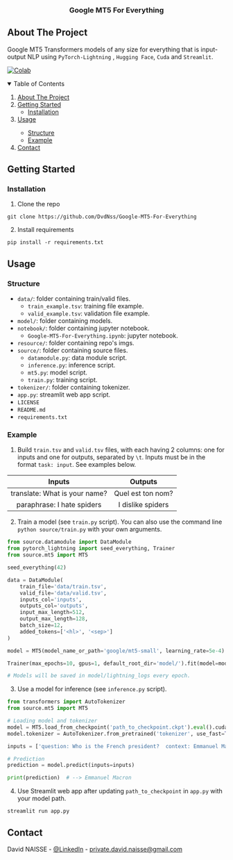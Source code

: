 <!-- PROJECT LOGO -->
<br />
<p align="center">
<h3 align="center">Google MT5 For Everything</h3>

<!-- ABOUT THE PROJECT -->

## About The Project 


Google MT5 Transformers models of any size for everything that is input-output NLP using `PyTorch-Lightning`
, `Hugging Face`, `Cuda` and `Streamlit`. 

[![Colab](https://colab.research.google.com/assets/colab-badge.svg)](https://colab.research.google.com/drive/11vmQweNDwx6UL9TIXBoxAErtx0mXgxWY?usp=sharing)

<!-- TABLE OF CONTENTS -->
<details open="open">
  <summary>Table of Contents</summary>
  <ol>
    <li>
      <a href="#about-the-project">About The Project</a>
    </li>
    <li>
      <a href="#getting-started">Getting Started</a>
      <ul>
        <li><a href="#installation">Installation</a></li>
      </ul>
    </li>
    <li><a href="#usage">Usage</a></li>
    <ul>
      <li><a href="#structure">Structure</a></li>
      <li><a href="#example">Example</a></li>
    </ul>
    <li><a href="#contact">Contact</a></li>
  </ol>
</details>

<!-- GETTING STARTED -->

## Getting Started

### Installation

1. Clone the repo

```shell
git clone https://github.com/DvdNss/Google-MT5-For-Everything
```

2. Install requirements

```shell
pip install -r requirements.txt
```

<!-- USAGE EXAMPLES -->

## Usage

### Structure

* `data/`: folder containing train/valid files.
  * `train_example.tsv`: training file example.
  * `valid_example.tsv`: validation file example.
* `model/`: folder containing models.
* `notebook/`: folder containing jupyter notebook.
  * `Google-MT5-For-Everything.ipynb`: jupyter notebook.
* `resource/`: folder containing repo's imgs.
* `source/`: folder containing source files.
    * `datamodule.py`: data module script.
    * `inference.py`: inference script.
    * `mt5.py`: model script.
    * `train.py`: training script.
* `tokenizer/`: folder containing tokenizer.
* `app.py`: streamlit web app script.
* `LICENSE`
* `README.md`
* `requirements.txt`

### Example

1. Build `train.tsv` and `valid.tsv` files, with each having 2 columns: one for inputs and one for outputs, separated
   by `\t`. Inputs must be in the format `task: input`. See examples below.

|Inputs|Outputs|
|:---:|:---:|
| translate: What is your name?| Quel est ton nom? |
| paraphrase: I hate spiders| I dislike spiders |

2. Train a model (see `train.py` script). You can also use the command line `python source/train.py` with your own
   arguments.

```python
from source.datamodule import DataModule
from pytorch_lightning import seed_everything, Trainer
from source.mt5 import MT5

seed_everything(42)

data = DataModule(
    train_file='data/train.tsv',
    valid_file='data/valid.tsv',
    inputs_col='inputs',
    outputs_col='outputs',
    input_max_length=512,
    output_max_length=128,
    batch_size=12,
    added_tokens=['<hl>', '<sep>']
)

model = MT5(model_name_or_path='google/mt5-small', learning_rate=5e-4)

Trainer(max_epochs=10, gpus=1, default_root_dir='model/').fit(model=model, datamodule=data)

# Models will be saved in model/lightning_logs every epoch.
```

3. Use a model for inference (see `inference.py` script).

```python
from transformers import AutoTokenizer
from source.mt5 import MT5

# Loading model and tokenizer
model = MT5.load_from_checkpoint('path_to_checkpoint.ckpt').eval().cuda()
model.tokenizer = AutoTokenizer.from_pretrained('tokenizer', use_fast=True)

inputs = ['question: Who is the French president?  context: Emmanuel Macron is the French president. ']

# Prediction
prediction = model.predict(inputs=inputs)

print(prediction)  # --> Emmanuel Macron
```

4. Use Streamlit web app after updating `path_to_checkpoint` in `app.py` with your model path.

```shell
streamlit run app.py
```

<!-- CONTACT -->

## Contact

David NAISSE - [@LinkedIn](https://www.linkedin.com/in/davidnaisse/) - private.david.naisse@gmail.com

<!-- MARKDOWN LINKS & IMAGES -->
<!-- https://www.markdownguide.org/basic-syntax/#reference-style-links -->

[contributors-shield]: https://img.shields.io/github/contributors/sunwaee/Google-MT5-For-Everything.svg?style=for-the-badge

[contributors-url]: https://github.com/Sunwaee/Google-MT5-For-Everything/graphs/contributors

[forks-shield]: https://img.shields.io/github/forks/sunwaee/Google-MT5-For-Everything.svg?style=for-the-badge

[forks-url]: https://github.com/Sunwaee/Google-MT5-For-Everything/network/members

[stars-shield]: https://img.shields.io/github/stars/sunwaee/Google-MT5-For-Everything.svg?style=for-the-badge

[stars-url]: https://github.com/Sunwaee/Google-MT5-For-Everything/stargazers

[issues-shield]: https://img.shields.io/github/issues/sunwaee/Google-MT5-For-Everything.svg?style=for-the-badge

[issues-url]: https://github.com/Sunwaee/Google-MT5-For-Everything/issues

[license-shield]: https://img.shields.io/github/license/sunwaee/Google-MT5-For-Everything.svg?style=for-the-badge

[license-url]: https://github.com/Sunwaee/Google-MT5-For-Everything/blob/master/LICENSE.txt

[linkedin-shield]: https://img.shields.io/badge/-LinkedIn-black.svg?style=for-the-badge&logo=linkedin&colorB=555

[linkedin-url]: https://www.linkedin.com/in/davidnaisse/